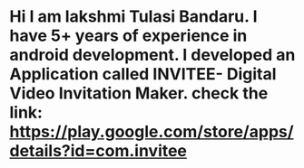 # Hi I am lakshmi Tulasi Bandaru. I have 5+ years of experience in android development. I developed an Application called INVITEE- Digital Video Invitation Maker. check the  link: https://play.google.com/store/apps/details?id=com.invitee
